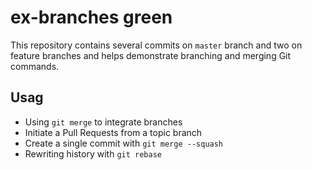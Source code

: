 ex-branches green
===========

This repository contains several commits on `master` branch and two on feature branches and helps demonstrate branching and merging Git commands.

## Usag

* Using `git merge` to integrate branches
* Initiate a Pull Requests from a topic branch
* Create a single commit with `git merge --squash`
* Rewriting history with `git rebase`
